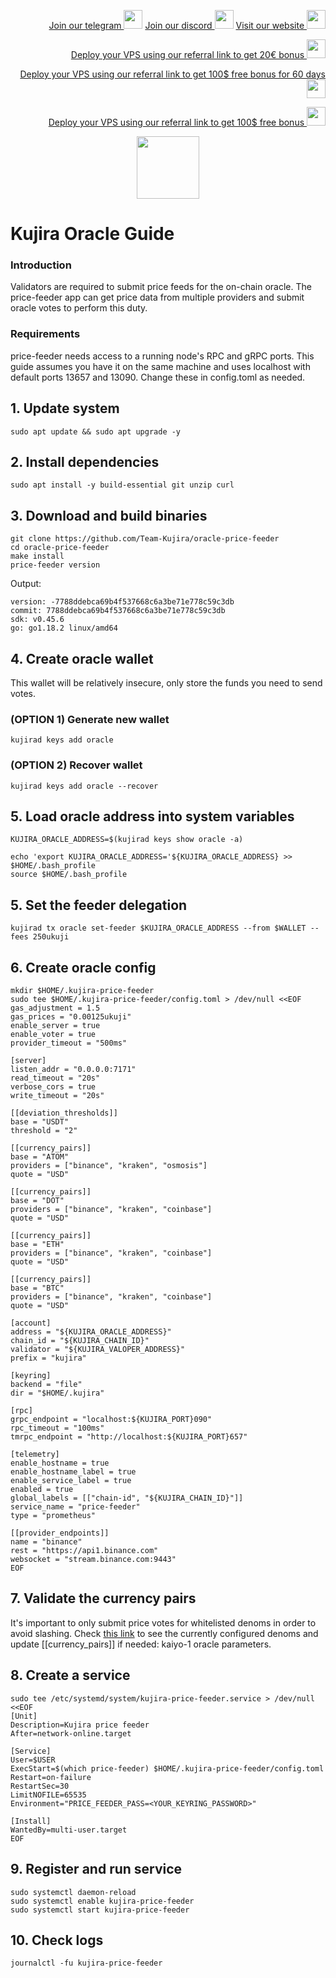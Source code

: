 <p style="font-size:14px" align="right">
<a href="https://t.me/kjnotes" target="_blank">Join our telegram <img src="https://user-images.githubusercontent.com/50621007/183283867-56b4d69f-bc6e-4939-b00a-72aa019d1aea.png" width="30"/></a>
<a href="https://discord.gg/JqQNcwff2e" target="_blank">Join our discord <img src="https://user-images.githubusercontent.com/50621007/176236430-53b0f4de-41ff-41f7-92a1-4233890a90c8.png" width="30"/></a>
<a href="https://kjnodes.com/" target="_blank">Visit our website <img src="https://user-images.githubusercontent.com/50621007/168689709-7e537ca6-b6b8-4adc-9bd0-186ea4ea4aed.png" width="30"/></a>
</p>

<p style="font-size:14px" align="right">
<a href="https://hetzner.cloud/?ref=y8pQKS2nNy7i" target="_blank">Deploy your VPS using our referral link to get 20€ bonus <img src="https://user-images.githubusercontent.com/50621007/174612278-11716b2a-d662-487e-8085-3686278dd869.png" width="30"/></a>
</p>
<p style="font-size:14px" align="right">
<a href="https://m.do.co/c/17b61545ca3a" target="_blank">Deploy your VPS using our referral link to get 100$ free bonus for 60 days <img src="https://user-images.githubusercontent.com/50621007/183284313-adf81164-6db4-4284-9ea0-bcb841936350.png" width="30"/></a>
</p>
<p style="font-size:14px" align="right">
<a href="https://www.vultr.com/?ref=7418642" target="_blank">Deploy your VPS using our referral link to get 100$ free bonus <img src="https://user-images.githubusercontent.com/50621007/183284971-86057dc2-2009-4d40-a1d4-f0901637033a.png" width="30"/></a>
</p>

<p align="center">
  <img height="100" height="auto" src="https://user-images.githubusercontent.com/50621007/172356220-b8326ceb-9950-4226-b66e-da69099aaf6e.png">
</p>

# Kujira Oracle Guide

### Introduction
Validators are required to submit price feeds for the on-chain oracle. The price-feeder app can get price data from multiple providers and submit oracle votes to perform this duty.

### Requirements
price-feeder needs access to a running node's RPC and gRPC ports. This guide assumes you have it on the same machine and uses localhost with default ports 13657 and 13090. Change these in config.toml as needed.

## 1. Update system
```
sudo apt update && sudo apt upgrade -y
```

## 2. Install dependencies
```
sudo apt install -y build-essential git unzip curl
```

## 3. Download and build binaries
```
git clone https://github.com/Team-Kujira/oracle-price-feeder
cd oracle-price-feeder
make install
price-feeder version
```

Output:
```
version: -7788ddebca69b4f537668c6a3be71e778c59c3db
commit: 7788ddebca69b4f537668c6a3be71e778c59c3db
sdk: v0.45.6
go: go1.18.2 linux/amd64
```

## 4. Create oracle wallet
This wallet will be relatively insecure, only store the funds you need to send votes.

### (OPTION 1) Generate new wallet
```
kujirad keys add oracle
```
### (OPTION 2) Recover  wallet
```
kujirad keys add oracle --recover
```

## 5. Load oracle address into system variables
```
KUJIRA_ORACLE_ADDRESS=$(kujirad keys show oracle -a)
```
```
echo 'export KUJIRA_ORACLE_ADDRESS='${KUJIRA_ORACLE_ADDRESS} >> $HOME/.bash_profile
source $HOME/.bash_profile
```

## 5. Set the feeder delegation
```
kujirad tx oracle set-feeder $KUJIRA_ORACLE_ADDRESS --from $WALLET --fees 250ukuji
```

## 6. Create oracle config
```
mkdir $HOME/.kujira-price-feeder
sudo tee $HOME/.kujira-price-feeder/config.toml > /dev/null <<EOF
gas_adjustment = 1.5
gas_prices = "0.00125ukuji"
enable_server = true
enable_voter = true
provider_timeout = "500ms"

[server]
listen_addr = "0.0.0.0:7171"
read_timeout = "20s"
verbose_cors = true
write_timeout = "20s"

[[deviation_thresholds]]
base = "USDT"
threshold = "2"

[[currency_pairs]]
base = "ATOM"
providers = ["binance", "kraken", "osmosis"]
quote = "USD"

[[currency_pairs]]
base = "DOT"
providers = ["binance", "kraken", "coinbase"]
quote = "USD"

[[currency_pairs]]
base = "ETH"
providers = ["binance", "kraken", "coinbase"]
quote = "USD"

[[currency_pairs]]
base = "BTC"
providers = ["binance", "kraken", "coinbase"]
quote = "USD"

[account]
address = "${KUJIRA_ORACLE_ADDRESS}"
chain_id = "${KUJIRA_CHAIN_ID}"
validator = "${KUJIRA_VALOPER_ADDRESS}"
prefix = "kujira"

[keyring]
backend = "file"
dir = "$HOME/.kujira"

[rpc]
grpc_endpoint = "localhost:${KUJIRA_PORT}090"
rpc_timeout = "100ms"
tmrpc_endpoint = "http://localhost:${KUJIRA_PORT}657"

[telemetry]
enable_hostname = true
enable_hostname_label = true
enable_service_label = true
enabled = true
global_labels = [["chain-id", "${KUJIRA_CHAIN_ID}"]]
service_name = "price-feeder"
type = "prometheus"

[[provider_endpoints]]
name = "binance"
rest = "https://api1.binance.com"
websocket = "stream.binance.com:9443"
EOF
```

## 7. Validate the currency pairs
It's important to only submit price votes for whitelisted denoms in order to avoid slashing. Check [this link](https://lcd.kaiyo.kujira.setten.io/oracle/params) to see the currently configured denoms and update [[currency_pairs]] if needed: kaiyo-1 oracle parameters.

## 8. Create a service
```
sudo tee /etc/systemd/system/kujira-price-feeder.service > /dev/null <<EOF
[Unit]
Description=Kujira price feeder
After=network-online.target

[Service]
User=$USER
ExecStart=$(which price-feeder) $HOME/.kujira-price-feeder/config.toml
Restart=on-failure
RestartSec=30
LimitNOFILE=65535
Environment="PRICE_FEEDER_PASS=<YOUR_KEYRING_PASSWORD>"

[Install]
WantedBy=multi-user.target
EOF
```

## 9. Register and run service
```
sudo systemctl daemon-reload
sudo systemctl enable kujira-price-feeder
sudo systemctl start kujira-price-feeder
```

## 10. Check logs
```
journalctl -fu kujira-price-feeder
```
